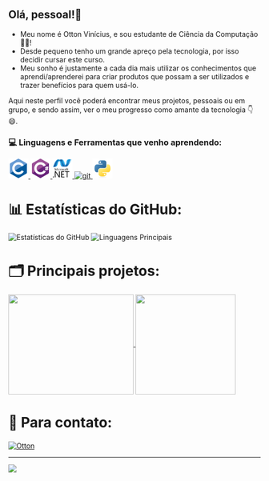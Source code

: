 ## Olá, pessoal!👋

- Meu nome é Otton Vinícius, e sou estudante de Ciência da Computação👨‍🎓! 
- Desde pequeno tenho um grande apreço pela tecnologia, por isso decidir cursar este curso.
- Meu sonho é justamente a cada dia mais utilizar os conhecimentos que aprendi/aprenderei para criar produtos que possam a ser utilizados e trazer benefícios para quem usá-lo.

Aqui neste perfil você poderá encontrar meus projetos, pessoais ou em grupo, e sendo assim, ver o meu progresso como amante da tecnologia 👇😄.

<h3 align="left">💻 Linguagens e Ferramentas que venho aprendendo:</h3>
<p align="left"> <a href="https://www.cprogramming.com/" target="_blank" rel="noreferrer"> <img src="https://raw.githubusercontent.com/devicons/devicon/master/icons/c/c-original.svg" alt="c" width="40" height="40"/> </a> <a href="https://www.w3schools.com/cs/" target="_blank" rel="noreferrer"> <img src="https://raw.githubusercontent.com/devicons/devicon/master/icons/csharp/csharp-original.svg" alt="csharp" width="40" height="40"/> </a> <a href="https://dotnet.microsoft.com/" target="_blank" rel="noreferrer"> <img src="https://raw.githubusercontent.com/devicons/devicon/master/icons/dot-net/dot-net-original-wordmark.svg" alt="dotnet" width="40" height="40"/> </a> <a href="https://git-scm.com/" target="_blank" rel="noreferrer"> <img src="https://www.vectorlogo.zone/logos/git-scm/git-scm-icon.svg" alt="git" width="40" height="40"/> </a> <a href="https://www.python.org" target="_blank" rel="noreferrer"> <img src="https://raw.githubusercontent.com/devicons/devicon/master/icons/python/python-original.svg" alt="python" width="40" height="40"/> </a> </p>

# 📊 Estatísticas do GitHub:
![Estatísticas do GitHub](https://github-readme-stats.vercel.app/api?username=Ott-on&theme=dark&hide_border=false&include_all_commits=false&count_private=false)
  ![Linguagens Principais](https://github-readme-stats.vercel.app/api/top-langs/?username=Ott-on&theme=dark&hide_border=false&include_all_commits=false&count_private=false&layout=compact)

# 🗂️ Principais projetos:
<a href="https://github.com/Vitor-Moura48/Estudo_de_Caso_03">
  <img align="center" width="250" height="200" src="https://github-readme-stats.vercel.app/api/pin/?username=Vitor-Moura48&repo=Estudo_de_Caso_03&theme=dark&hide" />
</a>

<a href="https://github.com/Ott-on/Sistema-de-Cadastro-de-Pacientes">
  <img align="center" width="200" height="200" src="https://github-readme-stats.vercel.app/api/pin/?username=Ott-on&repo=Sistema-de-Cadastro-de-Pacientes&theme=dark&hide" />
</a>

# 📱 Para contato:
<a href="https://www.linkedin.com/in/otton-vinicius-653386288/" target="_blank"><img align="center" src="https://raw.githubusercontent.com/rahuldkjain/github-profile-readme-generator/master/src/images/icons/Social/linked-in-alt.svg" alt="Otton" height="30" width="40" /></a>
</p>

---

[![](https://visitcount.itsvg.in/api?id=sds&icon=0&color=0)](https://visitcount.itsvg.in)
